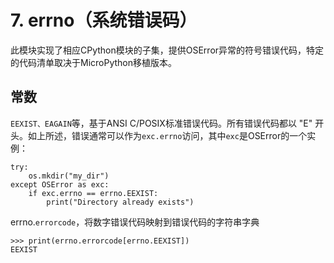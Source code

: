 # 7. errno（系统错误码）

此模块实现了相应CPython模块的子集，提供OSError异常的符号错误代码，特定的代码清单取决于MicroPython移植版本。

## 常数

`EEXIST、EAGAIN`等，基于ANSI C/POSIX标准错误代码。所有错误代码都以 "E" 开头。如上所述，错误通常可以作为`exc.errno`访问，其中`exc`是OSError的一个实例：

```
try:
    os.mkdir("my_dir")
except OSError as exc:
    if exc.errno == errno.EEXIST:
        print("Directory already exists")
```

errno.`errorcode`，将数字错误代码映射到错误代码的字符串字典

```
>>> print(errno.errorcode[errno.EEXIST])
EEXIST
```
